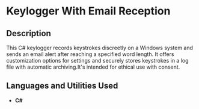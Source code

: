 <h1>Keylogger With Email Reception</h1>



<h2>Description</h2>
This C# keylogger records keystrokes discreetly on a Windows system and sends an email alert after reaching a specified word length. It offers customization options for settings and securely stores keystrokes in a log file with automatic archiving.It's intended for ethical use with consent.
<br />


<h2>Languages and Utilities Used</h2>

- <b>C#</b>
